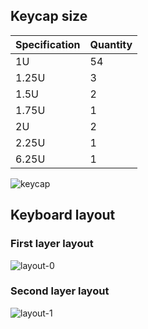 ## Keycap size

| Specification | Quantity |
| ------------- | -------- |
| 1U            | 54       |
| 1.25U         | 3        |
| 1.5U          | 2        |
| 1.75U         | 1        |
| 2U            | 2        |
| 2.25U         | 1        |
| 6.25U         | 1        |

![keycap](https://github.com/longnald/corin/raw/master/layout/base/keycap.png)

## Keyboard layout

### First layer layout

![layout-0](https://github.com/longnald/corin/raw/master/layout/level-0/layout-0.png)

### Second layer layout

![layout-1](https://github.com/longnald/corin/raw/master/layout/level-1/layout-1.png)
